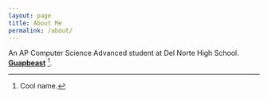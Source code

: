 ```yaml
---
layout: page
title: About Me
permalink: /about/
---
```


An AP Computer Science Advanced student at Del Norte High School. **[Guapbeast](https://github.com/fastai/fastpages)** [^1].



[^1]:Cool name.

